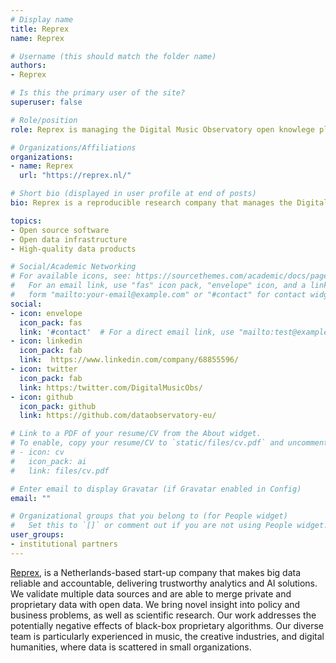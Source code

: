 ```yaml
---
# Display name
title: Reprex
name: Reprex

# Username (this should match the folder name)
authors:
- Reprex

# Is this the primary user of the site?
superuser: false

# Role/position
role: Reprex is managing the Digital Music Observatory open knowlege platform prototype, develops its software and creates high-quality datasets.

# Organizations/Affiliations
organizations:
- name: Reprex
  url: "https://reprex.nl/"

# Short bio (displayed in user profile at end of posts)
bio: Reprex is a reproducible research company that manages the Digital Music Observatory open knowlege platform prototype, develops its software and creates high-quality datasets.

topics:
- Open source software
- Open data infrastructure
- High-quality data products

# Social/Academic Networking
# For available icons, see: https://sourcethemes.com/academic/docs/page-builder/#icons
#   For an email link, use "fas" icon pack, "envelope" icon, and a link in the
#   form "mailto:your-email@example.com" or "#contact" for contact widget.
social:
- icon: envelope
  icon_pack: fas
  link: '#contact'  # For a direct email link, use "mailto:test@example.org".
- icon: linkedin
  icon_pack: fab
  link:  https://www.linkedin.com/company/68855596/
- icon: twitter
  icon_pack: fab
  link: https:/twitter.com/DigitalMusicObs/
- icon: github 
  icon_pack: github
  link: https://github.com/dataobservatory-eu/

# Link to a PDF of your resume/CV from the About widget.
# To enable, copy your resume/CV to `static/files/cv.pdf` and uncomment the lines below.
# - icon: cv
#   icon_pack: ai
#   link: files/cv.pdf

# Enter email to display Gravatar (if Gravatar enabled in Config)
email: ""

# Organizational groups that you belong to (for People widget)
#   Set this to `[]` or comment out if you are not using People widget.
user_groups:
- institutional partners
---
```


[Reprex](https://www.reprex.nl/), is a Netherlands-based start-up company that makes big data reliable and accountable, delivering trustworthy analytics and AI solutions. We validate multiple data sources and are able to merge private and proprietary data with open data. We bring novel insight into policy and business problems, as well as scientific research. Our work addresses the potentially negative effects of black-box proprietary algorithms. Our diverse team is particularly experienced in music, the creative industries, and digital humanities, where data is scattered in small organizations.
